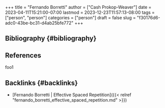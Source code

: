 +++
title = "Fernando Borretti"
author = ["Cash Prokop-Weaver"]
date = 2023-04-11T15:21:00-07:00
lastmod = 2023-12-23T11:57:13-08:00
tags = ["person", "person"]
categories = ["person"]
draft = false
slug = "f30176d6-adc0-43be-bc31-d4ab25bfe772"
+++

## Bibliography {#bibliography}

## References

<style>.csl-entry{text-indent: -1.5em; margin-left: 1.5em;}</style><div class="csl-bib-body">
</div>

foo1


## Backlinks {#backlinks}

-   [Fernando Borretti | Effective Spaced Repetition]({{< relref "fernando_borretti_effective_spaced_repetition.md" >}})
